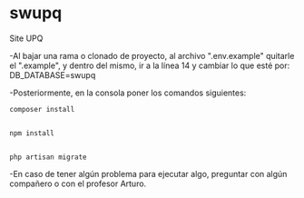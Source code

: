 # swupq
Site UPQ


-Al bajar una rama o clonado de proyecto, al archivo ".env.example" quitarle el ".example", y dentro del mismo, ir a la línea 14 y cambiar lo que esté por: DB_DATABASE=swupq


-Posteriormente, en la consola poner los comandos siguientes:


    composer install

    
    npm install

    
    php artisan migrate

    
-En caso de tener algún problema para ejecutar algo, preguntar con algún compañero o con el profesor Arturo.

